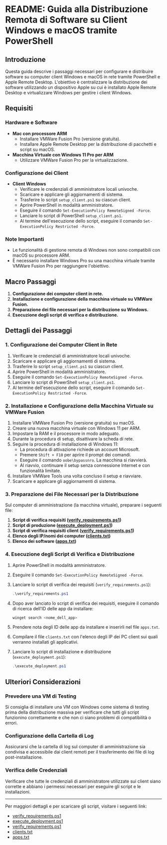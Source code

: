 # README: Guida alla Distribuzione Remota di Software su Client Windows e macOS tramite PowerShell

## Introduzione

Questa guida descrive i passaggi necessari per configurare e distribuire software su computer client Windows e macOS in rete tramite PowerShell e Apple Remote Desktop. L'obiettivo è centralizzare la distribuzione dei software utilizzando un dispositivo Apple su cui è installato Apple Remote Desktop e virtualizzare Windows per gestire i client Windows.

## Requisiti

### Hardware e Software

- **Mac con processore ARM**
  - Installare VMWare Fusion Pro (versione gratuita).
  - Installare Apple Remote Desktop per la distribuzione di pacchetti e script su macOS.
- **Macchina Virtuale con Windows 11 Pro per ARM**
  - Utilizzare VMWare Fusion Pro per la virtualizzazione.

### Configurazione dei Client

- **Client Windows**
  - Verificare le credenziali di amministratore locali univoche.
  - Scaricare e applicare gli aggiornamenti di sistema.
  - Trasferire lo script `setup_client.ps1` su ciascun client.
  - Aprire PowerShell in modalità amministratore.
  - Eseguire il comando `Set-ExecutionPolicy RemoteSigned -Force`.
  - Lanciare lo script di PowerShell `setup_client.ps1`.
  - Al termine dell'esecuzione dello script, eseguire il comando `Set-ExecutionPolicy Restricted -Force`.

### Note Importanti

- Le funzionalità di gestione remota di Windows non sono compatibili con macOS su processore ARM.
- È necessario installare Windows Pro su una macchina virtuale tramite VMWare Fusion Pro per raggiungere l'obiettivo.

## Macro Passaggi

1. **Configurazione dei computer client in rete.**
2. **Installazione e configurazione della macchina virtuale su VMWare Fusion.**
3. **Preparazione dei file necessari per la distribuzione su Windows.**
4. **Esecuzione degli script di verifica e distribuzione.**

## Dettagli dei Passaggi

### 1. Configurazione dei Computer Client in Rete

1. Verificare le credenziali di amministratore locali univoche.
2. Scaricare e applicare gli aggiornamenti di sistema.
3. Trasferire lo script `setup_client.ps1` su ciascun client.
4. Aprire PowerShell in modalità amministratore.
5. Eseguire il comando `Set-ExecutionPolicy RemoteSigned -Force`.
6. Lanciare lo script di PowerShell `setup_client.ps1`.
7. Al termine dell'esecuzione dello script, eseguire il comando `Set-ExecutionPolicy Restricted -Force`.

### 2. Installazione e Configurazione della Macchina Virtuale su VMWare Fusion

1. Installare VMWare Fusion Pro (versione gratuita) su macOS.
2. Creare una nuova macchina virtuale con Windows 11 per ARM.
3. Impostare la RAM e il processore in modo adeguato.
4. Durante la procedura di setup, disattivare la scheda di rete.
5. Seguire la procedura di installazione di Windows 11:
   - La procedura di attivazione richiede un account Microsoft.
   - Premere `Shift + F10` per aprire il prompt dei comandi.
   - Eseguire il comando `oobe\bypassnro`. La macchina si riavvierà.
   - Al riavvio, continuare il setup senza connessione Internet e con funzionalità limitate.
6. Installare VMWare Tools una volta concluso il setup e riavviare.
7. Scaricare e applicare gli aggiornamenti di sistema.

### 3. Preparazione dei File Necessari per la Distribuzione

Sul computer di amministrazione (la macchina virtuale), preparare i seguenti file:

1. **Script di verifica requisiti ([verify_requirements.ps1](https://github.com/natangallo/winappsdeploy/blob/6503819a40e62ada21595b0355952d64796a29fb/setup_client_remotely.ps1))**
2. **Script di produzione ([execute_deployment.ps1](https://github.com/natangallo/winappsdeploy/blob/da751a427390f24cdce5a15de72c21307d75bc54/execute_deployment.ps1))**
3. **Script di verifica requisiti client ([verify_requirements.ps1](https://github.com/natangallo/winappsdeploy/blob/6503819a40e62ada21595b0355952d64796a29fb/verify_requirements.ps1))**
4. **Elenco degli IP/nomi dei computer ([clients.txt](#))**
3. **Elenco dei software ([apps.txt](#))**

### 4. Esecuzione degli Script di Verifica e Distribuzione

1. Aprire PowerShell in modalità amministratore.
2. Eseguire il comando `Set-ExecutionPolicy RemoteSigned -Force`.
3. Lanciare lo script di verifica dei requisiti (`verify_requirements.ps1`):

   ```powershell
   .\verify_requirements.ps1
   ```

4. Dopo aver lanciato lo script di verifica dei requisiti, eseguire il comando di ricerca dell'ID delle app da installare:

   ```powershell
   winget search <nome_dell_app>
   ```

5. Prendere nota degli ID delle app da installare e inserirli nel file `apps.txt`.
6. Compilare il file `clients.txt` con l'elenco degli IP dei PC client sui quali verranno installati gli applicativi.
7. Lanciare lo script di installazione e distribuzione (`execute_deployment.ps1`):

   ```powershell
   .\execute_deployment.ps1
   ```

## Ulteriori Considerazioni

### Prevedere una VM di Testing

Si consiglia di installare una VM con Windows come sistema di testing prima della distribuzione massiva per verificare che tutti gli script funzionino correttamente e che non ci siano problemi di compatibilità o errori.

### Configurazione della Cartella di Log

Assicurarsi che la cartella di log sul computer di amministrazione sia condivisa e accessibile dai client remoti per il trasferimento dei file di log post-installazione.

### Verifica delle Credenziali

Verificare che tutte le credenziali di amministratore utilizzate sui client siano corrette e abbiano i permessi necessari per eseguire gli script e le installazioni.

---

Per maggiori dettagli e per scaricare gli script, visitare i seguenti link:

- [verify_requirements.ps1](https://github.com/natangallo/winappsdeploy/blob/6503819a40e62ada21595b0355952d64796a29fb/setup_client_remotely.ps1)
- [execute_deployment.ps1](https://github.com/natangallo/winappsdeploy/blob/da751a427390f24cdce5a15de72c21307d75bc54/execute_deployment.ps1)
- [verify_requirements.ps1](https://github.com/natangallo/winappsdeploy/blob/6503819a40e62ada21595b0355952d64796a29fb/verify_requirements.ps1)
- [clients.txt](#)
- [apps.txt](#)
